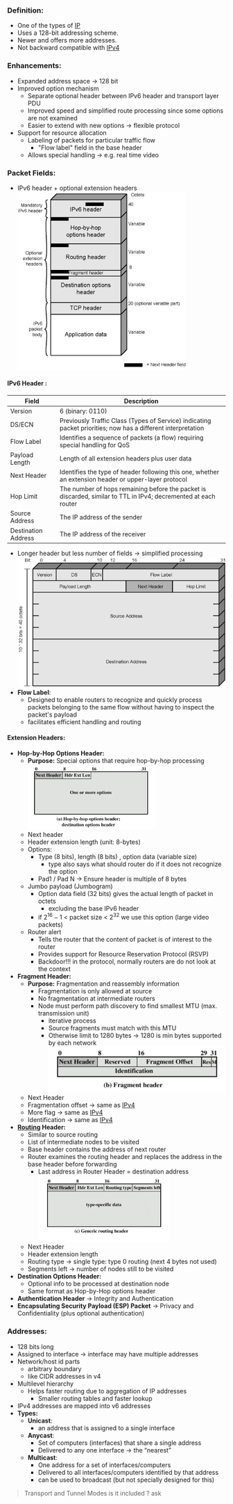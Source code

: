 ### Definition:
-  One of the types of [IP](IP.md)
- Uses a 128-bit addressing scheme. 
- Newer and offers more addresses.
- Not backward compatible with [IPv4](IPv4.md)
### Enhancements:
- Expanded address space -> 128 bit
- Improved option mechanism
	- Separate optional header between IPv6 header and transport layer PDU
	- Improved speed and simplified route processing since some options are not examined
	- Easier to extend with new options -> flexible protocol
- Support for resource allocation
	- Labeling of packets for particular traffic flow
		- "Flow label" field in the base header
	- Allows special handling -> e.g. real time video
### Packet Fields:
- IPv6 header + optional extension headers
 ![IPv6](Attachments/IPv6.png)
#### IPv6 Header :
| Field | Description |
|-------|-------------|
| Version | 6 (binary: 0110) |
| DS/ECN | Previously Traffic Class (Types of Service) indicating packet priorities; now has a different interpretation |
| Flow Label | Identifies a sequence of packets (a flow) requiring special handling for QoS |
| Payload Length | Length of all extension headers plus user data |
| Next Header | Identifies the type of header following this one, whether an extension header or upper-layer protocol |
| Hop Limit | The number of hops remaining before the packet is discarded, similar to TTL in IPv4; decremented at each router |
| Source Address | The IP address of the sender |
| Destination Address | The IP address of the receiver |
- Longer header but less number of fields -> simplified processing
 ![IPV6Header|500](Attachments/IPV6Header.png)
 - **Flow Label**:
	 - Designed to enable routers to recognize and quickly process packets belonging to the same flow without having to inspect the packet's payload
	 - facilitates efficient handling and routing
#### Extension Headers:
- **Hop-by-Hop Options Header:**
	- **Purpose:** Special options that require hop-by-hop processing
	 ![](Attachments/HopbyHopOptionsHeader.png)
	- Next header
	- Header extension length (unit: 8-bytes)
	- Options:
		- Type (8 bits), length (8 bits) , option data (variable size)
			- type also says what should router do if it does not recognize the option
		- Pad1 / Pad N -> Ensure header is multiple of 8 bytes
	- Jumbo payload (Jumbogram)
		- Option data field (32 bits) gives the actual length of packet in octets
			- excluding the base IPv6 header
		- if  $2^{16} -1$ < packet size < $2^{32}$ we use this option (large video packets)
	- Router alert
		- Tells the router that the content of packet is of interest to the router
		- Provides support for Resource Reservation Protocol (RSVP)
		- Backdoor!!! in the protocol, normally routers are do not look at the context
- **Fragment Header:**
	- **Purpose:** Fragmentation and reassembly information
		- Fragmentation is only allowed at source
		- No fragmentation at intermediate routers
		- Node must perform path discovery to find smallest MTU (max. transmission unit) 
			- iterative process
			- Source fragments must match with this MTU
			- Otherwise limit to 1280 bytes -> 1280 is min bytes supported by each network
	 ![](Attachments/FragmentHeaderFields.png)
	- Next Header
	- Fragmentation offset -> same as [IPv4](IPv4.md)
	- More flag  -> same as [IPv4](IPv4.md)
	- Identification -> same as [IPv4](IPv4.md)
- **[Routing](Routing.md) Header:**
	- Similar to source routing
	- List of intermediate nodes to be visited
	- Base header contains the address of next router
	- Router examines the routing header and replaces the address in the base header before forwarding
		- Last address in Router Header = destination address
	 ![](Attachments/RoutingHeader.png)
	- Next Header
	- Header extension length
	- Routing type -> single type: type 0 routing (next 4 bytes not used)
	- Segments left -> number of nodes still to be visited
- **Destination Options Header:**
	- Optional info to be processed at destination node
	- Same format as Hop-by-Hop options header
- **Authentication Header** -> Integrity and Authentication
- **Encapsulating Security Payload (ESP) Packet** -> Privacy and Confidentiality (plus optional authentication)
### Addresses:
- 128 bits long
- Assigned to interface -> interface may have multiple addresses
- Network/host id parts
	- arbitrary boundary
	- like CIDR addresses in v4
- Multilevel hierarchy
	- Helps faster routing due to aggregation of IP addresses
		- Smaller routing tables and faster lookup
- IPv4 addresses are mapped into v6 addresses
- **Types:**
	- **Unicast**: 
		- an address that is assigned to a single interface
	- **Anycast**:
		- Set of computers (interfaces) that share a single address
		- Delivered to any one interface -> the “nearest”
	- **Multicast**:
		- One address for a set of interfaces/computers
		- Delivered to all interfaces/computers identified by that address
		- can be used to broadcast (but not specially designed for this)

>Transport and Tunnel Modes is it included ? ask